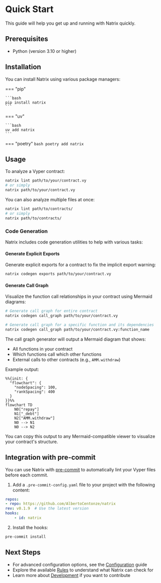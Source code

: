 # Quick Start

This guide will help you get up and running with Natrix quickly.

## Prerequisites

- Python (version 3.10 or higher)

## Installation

You can install Natrix using various package managers:

=== "pip"

    ```bash
    pip install natrix
    ```

=== "uv"

    ```bash
    uv add natrix
    ```

=== "poetry"
    ```bash
    poetry add natrix
    ```

## Usage

To analyze a Vyper contract:

```bash
natrix lint path/to/your/contract.vy
# or simply
natrix path/to/your/contract.vy
```

You can also analyze multiple files at once:

```bash
natrix lint path/to/contracts/
# or simply
natrix path/to/contracts/
```

### Code Generation

Natrix includes code generation utilities to help with various tasks:

#### Generate Explicit Exports

Generate explicit exports for a contract to fix the implicit export warning:

```bash
natrix codegen exports path/to/your/contract.vy
```

#### Generate Call Graph

Visualize the function call relationships in your contract using Mermaid diagrams:

```bash
# Generate call graph for entire contract
natrix codegen call_graph path/to/your/contract.vy

# Generate call graph for a specific function and its dependencies
natrix codegen call_graph path/to/your/contract.vy:function_name
```

The call graph generator will output a Mermaid diagram that shows:
- All functions in your contract
- Which functions call which other functions
- External calls to other contracts (e.g., `AMM.withdraw`)

Example output:
```mermaid
%%{init: {
  "flowchart": {
    "nodeSpacing": 100,
    "rankSpacing": 400
  }
}}%%
flowchart TD
    N0["repay"]
    N1["_debt"]
    N2["AMM.withdraw"]
    N0 --> N1
    N0 --> N2
```

You can copy this output to any Mermaid-compatible viewer to visualize your contract's structure.

## Integration with pre-commit

You can use Natrix with [pre-commit](https://pre-commit.com/) to automatically lint your Vyper files before each commit.

1. Add a `.pre-commit-config.yaml` file to your project with the following content:

```yaml
repos:
- repo: https://github.com/AlbertoCentonze/natrix
rev: v0.1.9  # Use the latest version
hooks:
    - id: natrix
```

2. Install the hooks:

```bash
pre-commit install
```

## Next Steps

- For advanced configuration options, see the [Configuration](./configuration.md) guide
- Explore the available [Rules](./rules/index.md) to understand what Natrix can check for
- Learn more about [Development](./development/index.md) if you want to contribute
